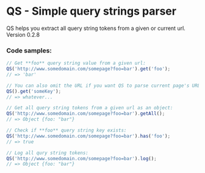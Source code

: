 # QS - Simple query strings parser
QS helps you extract all query string tokens from a given or current url.
Version 0.2.8

### Code samples:
```javascript
// Get **foo** query string value from a given url:
QS('http://www.somedomain.com/somepage?foo=bar').get('foo');
// => 'bar'

// You can also omit the URL if you want QS to parse current page's URL:
QS().get('someKey');
// => whatever...

// Get all query string tokens from a given url as an object:
QS('http://www.somedomain.com/somepage?foo=bar').getAll();
// => Object {foo: "bar"}

// Check if **foo** query string key exists:
QS('http://www.somedomain.com/somepage?foo=bar').has('foo');
// => true

// Log all qury string tokens:
QS('http://www.somedomain.com/somepage?foo=bar').log();
// => Object {foo: "bar"}
```